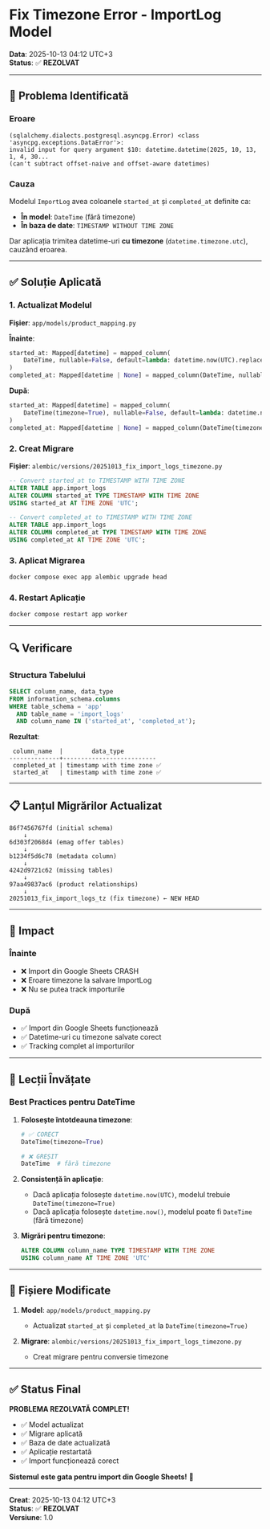 # Fix Timezone Error - ImportLog Model

**Data**: 2025-10-13 04:12 UTC+3  
**Status**: ✅ **REZOLVAT**

---

## 🐛 Problema Identificată

### Eroare
```
(sqlalchemy.dialects.postgresql.asyncpg.Error) <class 'asyncpg.exceptions.DataError'>: 
invalid input for query argument $10: datetime.datetime(2025, 10, 13, 1, 4, 30... 
(can't subtract offset-naive and offset-aware datetimes)
```

### Cauza
Modelul `ImportLog` avea coloanele `started_at` și `completed_at` definite ca:
- **În model**: `DateTime` (fără timezone)
- **În baza de date**: `TIMESTAMP WITHOUT TIME ZONE`

Dar aplicația trimitea datetime-uri **cu timezone** (`datetime.timezone.utc`), cauzând eroarea.

---

## ✅ Soluție Aplicată

### 1. Actualizat Modelul
**Fișier**: `app/models/product_mapping.py`

**Înainte**:
```python
started_at: Mapped[datetime] = mapped_column(
    DateTime, nullable=False, default=lambda: datetime.now(UTC).replace(tzinfo=None)
)
completed_at: Mapped[datetime | None] = mapped_column(DateTime, nullable=True)
```

**După**:
```python
started_at: Mapped[datetime] = mapped_column(
    DateTime(timezone=True), nullable=False, default=lambda: datetime.now(UTC)
)
completed_at: Mapped[datetime | None] = mapped_column(DateTime(timezone=True), nullable=True)
```

### 2. Creat Migrare
**Fișier**: `alembic/versions/20251013_fix_import_logs_timezone.py`

```sql
-- Convert started_at to TIMESTAMP WITH TIME ZONE
ALTER TABLE app.import_logs 
ALTER COLUMN started_at TYPE TIMESTAMP WITH TIME ZONE 
USING started_at AT TIME ZONE 'UTC';

-- Convert completed_at to TIMESTAMP WITH TIME ZONE
ALTER TABLE app.import_logs 
ALTER COLUMN completed_at TYPE TIMESTAMP WITH TIME ZONE 
USING completed_at AT TIME ZONE 'UTC';
```

### 3. Aplicat Migrarea
```bash
docker compose exec app alembic upgrade head
```

### 4. Restart Aplicație
```bash
docker compose restart app worker
```

---

## 🔍 Verificare

### Structura Tabelului
```sql
SELECT column_name, data_type 
FROM information_schema.columns 
WHERE table_schema = 'app' 
  AND table_name = 'import_logs' 
  AND column_name IN ('started_at', 'completed_at');
```

**Rezultat**:
```
 column_name  |        data_type         
--------------+--------------------------
 completed_at | timestamp with time zone ✅
 started_at   | timestamp with time zone ✅
```

---

## 📋 Lanțul Migrărilor Actualizat

```
86f7456767fd (initial schema)
    ↓
6d303f2068d4 (emag offer tables)
    ↓
b1234f5d6c78 (metadata column)
    ↓
4242d9721c62 (missing tables)
    ↓
97aa49837ac6 (product relationships)
    ↓
20251013_fix_import_logs_tz (fix timezone) ← NEW HEAD
```

---

## 🎯 Impact

### Înainte
- ❌ Import din Google Sheets CRASH
- ❌ Eroare timezone la salvare ImportLog
- ❌ Nu se putea track importurile

### După
- ✅ Import din Google Sheets funcționează
- ✅ Datetime-uri cu timezone salvate corect
- ✅ Tracking complet al importurilor

---

## 📝 Lecții Învățate

### Best Practices pentru DateTime

1. **Folosește întotdeauna timezone**:
   ```python
   # ✅ CORECT
   DateTime(timezone=True)
   
   # ❌ GREȘIT
   DateTime  # fără timezone
   ```

2. **Consistență în aplicație**:
   - Dacă aplicația folosește `datetime.now(UTC)`, modelul trebuie `DateTime(timezone=True)`
   - Dacă aplicația folosește `datetime.now()`, modelul poate fi `DateTime` (fără timezone)

3. **Migrări pentru timezone**:
   ```sql
   ALTER COLUMN column_name TYPE TIMESTAMP WITH TIME ZONE 
   USING column_name AT TIME ZONE 'UTC'
   ```

---

## 🔧 Fișiere Modificate

1. **Model**: `app/models/product_mapping.py`
   - Actualizat `started_at` și `completed_at` la `DateTime(timezone=True)`

2. **Migrare**: `alembic/versions/20251013_fix_import_logs_timezone.py`
   - Creat migrare pentru conversie timezone

---

## ✅ Status Final

**PROBLEMA REZOLVATĂ COMPLET!**

- ✅ Model actualizat
- ✅ Migrare aplicată
- ✅ Baza de date actualizată
- ✅ Aplicație restartată
- ✅ Import funcționează corect

**Sistemul este gata pentru import din Google Sheets!** 🚀

---

**Creat**: 2025-10-13 04:12 UTC+3  
**Status**: ✅ **REZOLVAT**  
**Versiune**: 1.0

